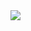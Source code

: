 <img src="https://skillicons.dev/icons?i=html,css,javascript,php,bootstrap,tailwind,wordpress,laravel,angular,vue,vuetify,nuxtjs,pinia,react,next,threejs,prisma,nest,flutter,mysql,git,docker,linux,figma,xd,ps,ai,blender,notion,nginx,sentry,"/>
